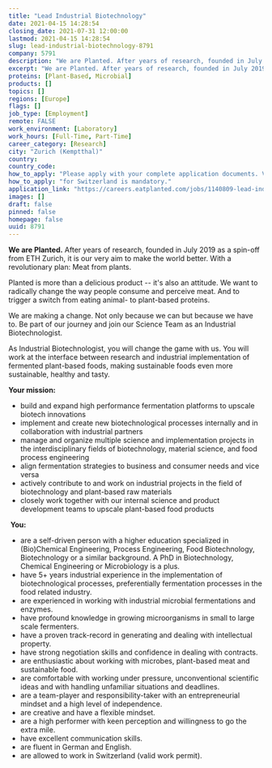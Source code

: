 ```yaml
---
title: "Lead Industrial Biotechnology"
date: 2021-04-15 14:28:54
closing_date: 2021-07-31 12:00:00
lastmod: 2021-04-15 14:28:54
slug: lead-industrial-biotechnology-8791
company: 5791
description: "We are Planted. After years of research, founded in July 2019 as a spin-off from ETH Zurich, it is our very aim to make the world better. With a revolutionary plan: Meat from plants.Planted is more than a delicious product – it’s also an attitude. We want to radically change the way people consume and perceive meat. And to trigger a switch from eating animal- to plant-based proteins.We are making a change. Not only because we can but because we have to. Be part of our journey and join our Science Team as an Industrial Biotechnologist."
excerpt: "We are Planted. After years of research, founded in July 2019 as a spin-off from ETH Zurich, it is our very aim to make the world better. With a revolutionary plan: Meat from plants.Planted is more than a delicious product – it’s also an attitude. We want to radically change the way people consume and perceive meat. And to trigger a switch from eating animal- to plant-based proteins.We are making a change. Not only because we can but because we have to. Be part of our journey and join our Science Team as an Industrial Biotechnologist."
proteins: [Plant-Based, Microbial]
products: []
topics: []
regions: [Europe]
flags: []
job_type: [Employment]
remote: FALSE
work_environment: [Laboratory]
work_hours: [Full-Time, Part-Time]
career_category: [Research]
city: "Zurich (Kemptthal)"
country: 
country_code: 
how_to_apply: "Please apply with your complete application documents. Valid work permit"
how_to_apply: "for Switzerland is mandatory."
application_link: "https://careers.eatplanted.com/jobs/1140809-lead-industrial-biotechnology?promotion=227179-trackable-share-link-protein-report"
images: []
draft: false
pinned: false
homepage: false
uuid: 8791
---
```

**We are Planted.** After years of research, founded in July 2019 as a
spin-off from ETH Zurich, it is our very aim to make the world better.
With a revolutionary plan: Meat from plants.

Planted is more than a delicious product -- it's also an attitude. We
want to radically change the way people consume and perceive meat. And
to trigger a switch from eating animal- to plant-based proteins.

We are making a change. Not only because we can but because we have to.
Be part of our journey and join our Science Team as an Industrial
Biotechnologist.

As Industrial Biotechnologist, you will change the game with us. You
will work at the interface between research and industrial
implementation of fermented plant-based foods, making sustainable foods
even more sustainable, healthy and tasty. 

**Your mission:**

-   build and expand high performance fermentation platforms to upscale
    biotech innovations
-   implement and create new biotechnological processes internally and
    in collaboration with industrial partners
-   manage and organize multiple science and implementation projects in
    the interdisciplinary fields of biotechnology, material science, and
    food process engineering
-   align fermentation strategies to business and consumer needs and
    vice versa
-   actively contribute to and work on industrial projects in the field
    of biotechnology and plant-based raw materials
-   closely work together with our internal science and product
    development teams to upscale plant-based food products

 **You:**

-   are a self-driven person with a higher education specialized in
    (Bio)Chemical Engineering, Process Engineering, Food Biotechnology,
    Biotechnology or a similar background. A PhD in Biotechnology,
    Chemical Engineering or Microbiology is a plus.
-   have 5+ years industrial experience in the implementation of
    biotechnological processes, preferentially fermentation processes in
    the food related industry.
-   are experienced in working with industrial microbial fermentations
    and enzymes. 
-   have profound knowledge in growing microorganisms in small to large
    scale fermenters.
-   have a proven track-record in generating and dealing with
    intellectual property.
-   have strong negotiation skills and confidence in dealing with
    contracts.
-   are enthusiastic about working with microbes, plant-based meat and
    sustainable food.
-   are comfortable with working under pressure, unconventional
    scientific ideas and with handling unfamiliar situations and
    deadlines.
-   are a team-player and responsibility-taker with an entrepreneurial
    mindset and a high level of independence.
-   are creative and have a flexible mindset.
-   are a high performer with keen perception and willingness to go the
    extra mile.
-   have excellent communication skills.
-   are fluent in German and English.
-   are allowed to work in Switzerland (valid work permit).
